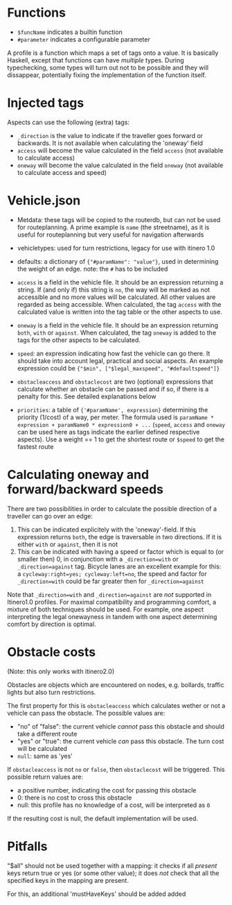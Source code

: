 
# Functions

- `$funcName` indicates a builtin function
- `#parameter` indicates a configurable parameter

A profile is a function which maps a set of tags onto a value. It is basically Haskell, except that functions can have _multiple_ types. During typechecking, some types will turn out not to be possible and they will dissappear, potentially fixing the implementation of the function itself.

# Injected tags

Aspects can use the following (extra) tags:

- `_direction` is the value to indicate if the traveller goes forward or backwards. It is not available when calculating the 'oneway' field
- `access` will become the value calculated in the field `access` (not available to calculate access)
- `oneway` will become the value calculated in the field `oneway` (not available to calculate access and speed)


# Vehicle.json

- Metdata: these tags will be copied to the routerdb, but can not be used for routeplanning. A prime example is `name` (the streetname), as it is useful for routeplanning but very useful for navigation afterwards
- vehicletypes: used for turn restrictions, legacy for use with itinero 1.0
- defaults: a dictionary of `{"#paramName": "value"}`, used in determining the weight of an edge. note: the `#` has to be included
- `access` is a field in the vehicle file. It should be an expression returning a string. If (and only if) this string is `no`, the way will be marked as not accessible and no more values will be calculated. All other values are regarded as being accessible. When calculated, the tag `access` with the calculated value is written into the tag table or the other aspects to use.
 - `oneway` is a field in the vehicle file. It should be an expression returning `both`, `with` or `against`. 
 When calculated, the tag `oneway` is added to the tags for the other aspects to be calculated.
 - `speed`: an expression indicating how fast the vehicle can go there. It should take into account legal, practical and social aspects. An example expression could be `{"$min", ["$legal_maxspeed", "#defaultspeed"]}`
- `obstacleaccess` and `obstaclecost` are two (optional) expressions that calculate whether an obstacle can be passed and if so, if there is a penalty for this. See detailed explanations below
 
- `priorities`: a table of `{'#paramName', expression}` determining the priority (1/cost) of a way, per meter. The formula used is `paramName * expression + paramName0 * expression0 + ...` (`speed`, `access` and `oneway` can be used here as tags indicate the earlier defined respective aspects). Use a weight == 1 to get the shortest route or `$speed` to get the fastest route


# Calculating oneway and forward/backward speeds

There are two possibilities in order to calculate the possible direction of a traveller can go over an edge:

1) This can be indicated explicitely with the 'oneway'-field. If this expression returns `both`, the edge is traversable in two directions. If it is either `with` or `against`, then it is not
2) This can be indicated with having a speed or factor which is equal to (or smaller then) 0, in conjunction with a `_direction=with` or `_direction=against` tag. Bicycle lanes are an excellent example for this: a `cycleway:right=yes; cycleway:left=no`, the speed and factor for `_direction=with` could be far greater then for `_direction=against`

Note that `_direction=with` and `_direction=against` are _not_ supported in Itinero1.0 profiles. For maximal compatibility and programming comfort, a mixture of both techniques should be used. For example, one aspect interpreting the legal onewayness in tandem with one aspect determining comfort by direction is optimal.

# Obstacle costs

(Note: this only works with itinero2.0)

Obstacles are objects which are encountered on nodes, e.g. bollards, traffic lights but also turn restrictions.

The first property for this is `obstacleaccess` which calculates wether or not a vehicle can pass the obstacle.
The possible values are:

- "no" of "false": the current vehicle _cannot_ pass this obstacle and should take a different route
- "yes" or "true": the current vehicle _can_ pass this obstacle. The turn cost will be calculated
- `null`: same as 'yes'

If `obstacleaccess` is not `no` or `false`, then `obstaclecost` will be triggered. This possible return values are:

- a positive number, indicating the cost for passing this obstacle
- 0: there is no cost to cross this obstacle
- null: this profile has no knowledge of a cost, will be interpreted as `0`

If the resulting cost is null, the default implementation will be used.

# Pitfalls

"$all" should not be used together with a mapping: it checks if all _present_ keys return true or yes (or some other value); it does _not_ check that all the specified keys in the mapping are present.

For this, an additional 'mustHaveKeys' should be added added 
